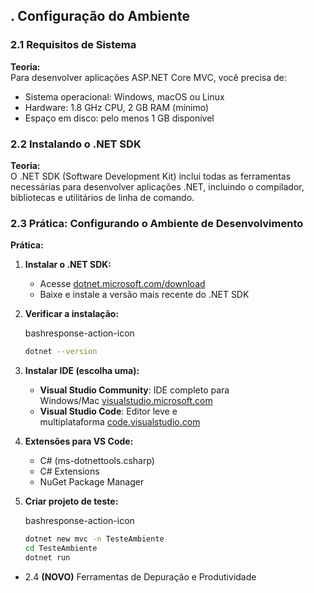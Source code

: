 ## . Configuração do Ambiente

### 2.1 Requisitos de Sistema

**Teoria:**  
Para desenvolver aplicações ASP.NET Core MVC, você precisa de:

- Sistema operacional: Windows, macOS ou Linux
- Hardware: 1.8 GHz CPU, 2 GB RAM (mínimo)
- Espaço em disco: pelo menos 1 GB disponível

### 2.2 Instalando o .NET SDK

**Teoria:**  
O .NET SDK (Software Development Kit) inclui todas as ferramentas necessárias para desenvolver aplicações .NET, incluindo o compilador, bibliotecas e utilitários de linha de comando.

### 2.3 Prática: Configurando o Ambiente de Desenvolvimento

**Prática:**

1. **Instalar o .NET SDK:**
    
    - Acesse [dotnet.microsoft.com/download](https://dotnet.microsoft.com/download)
    - Baixe e instale a versão mais recente do .NET SDK
2. **Verificar a instalação:**
    
    bashresponse-action-icon
    
    ```bash
    dotnet --version
    ```
    
3. **Instalar IDE (escolha uma):**
    
    - **Visual Studio Community**: IDE completo para Windows/Mac [visualstudio.microsoft.com](https://visualstudio.microsoft.com/)
    - **Visual Studio Code**: Editor leve e multiplataforma [code.visualstudio.com](https://code.visualstudio.com/)
4. **Extensões para VS Code:**
    
    - C# (ms-dotnettools.csharp)
    - C# Extensions
    - NuGet Package Manager
5. **Criar projeto de teste:**
    
    bashresponse-action-icon
    
    ```bash
    dotnet new mvc -n TesteAmbiente
    cd TesteAmbiente
    dotnet run
    ```


- 2.4 **(NOVO)** Ferramentas de Depuração e Produtividade